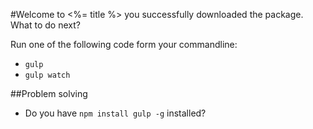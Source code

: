 #Welcome to <%= title %>
you successfully downloaded the package.
What to do next?

Run one of the following code form your commandline:
- `gulp`
- `gulp watch`

##Problem solving

- Do you have `npm install gulp -g` installed?